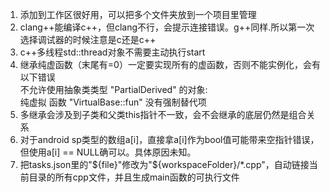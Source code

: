 1. 添加到工作区很好用，可以把多个文件夹放到一个项目里管理
2. clang++能编译c++，但clang不行，会提示连接错误。g++同样.所以第一次选择调试器的时候注意是c还是c++
3. c++多线程std::thread对象不需要主动执行start
4. 继承纯虚函数（末尾有=0）一定要实现所有的虚函数，否则不能实例化，会有以下错误  
   不允许使用抽象类类型 "PartialDerived" 的对象:  
   纯虚拟 函数 "VirtualBase::fun" 没有强制替代项
5. 多继承会涉及到子类和父类this指针不一致，会不会继承的底层仍然是组合关系
6. 对于android sp类型的数组a[i]，直接拿a[i]作为bool值可能带来空指针错误，但使用a[i] == NULL确可以。具体原因未知。
7. 把tasks.json里的"${file}"修改为"${workspaceFolder}/*.cpp"，自动链接当前目录的所有cpp文件，并且生成main函数的可执行文件